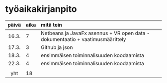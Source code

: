 # työaikakirjanpito

| päivä | aika | mitä tein  |
| :----:|:-----| :-----|
| 16.3. | 7    | Netbeans ja JavaFx asennus + VR open data -dokumentaatio + vaatimusmäärittely|
| 17.3. | 3    | Github ja json|
| 18.3. | 4    | ensimmäisen toiminnalisuuden koodaamista |
| 22.3. | 4    | ensimmäisen toiminnalisuuden koodaamista |
|    |    | | 
| yht   | 18   | | 

